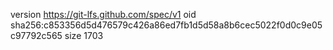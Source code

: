 version https://git-lfs.github.com/spec/v1
oid sha256:c853356d5d476579c426a86ed7fb1d5d58a8b6cec5022f0d0c9e05c97792c565
size 1703
